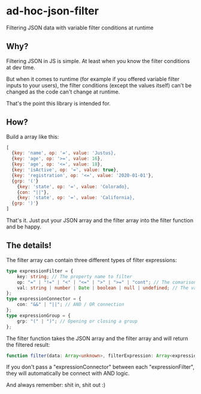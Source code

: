 # ad-hoc-json-filter
Filtering JSON data with variable filter conditions at runtime

## Why?
Filtering JSON in JS is simple. At least when you know the filter conditions at dev time. 

But when it comes to runtime (for example if you offered variable filter inputs to your users), the filter conditions (except the values itself) can't be changed as the code can't change at runtime. 

That's the point this library is intended for.

## How?
Build a array like this:

```javascript
[
  {key: 'name', op: '=', value: 'Justus}, 
  {key: 'age', op: '>=', value: 16}, 
  {key: 'age', op: '<=', value: 18}, 
  {key: 'isActive', op: '=', value: true},
  {key: 'registration', op: '<=', value: '2020-01-01'},
  {grp: '('}
    {key: 'state', op: '=', value: 'Colorado}, 
    {con: "||"}, 
    {key: 'state', op: '=', value: 'California}, 
  {grp: ')'}
]
```

That's it. Just put your JSON array and the filter array into the filter function and be happy.

## The details!
The filter array can contain three different types of filter expressions:

```typescript
type expressionFilter = {
    key: string; // The property name to filter
    op: "=" | "!=" | "<" | "<=" | ">" | ">=" | "cont"; // The comarison operation to perform
    val: string | number | Date | boolean | null | undefined; // The value to compare with
};
type expressionConnector = {
    con: "&&" | "||"; // AND / OR connection
};
type expressionGroup = {
    grp: "(" | ")"; // Opening or closing a group
};
```

The filter function takes the JSON array and the filter array and will return the filtered result:

```typescript
function filter(data: Array<unknown>, filterExpression: Array<expressionFilter | expressionConnector | expressionGroup>): Array<unknown>;
```

If you don't pass a "expressionConnector" between each "expressionFilter", they will automatically be connect with AND logic.


And always remember: shit in, shit out :)
